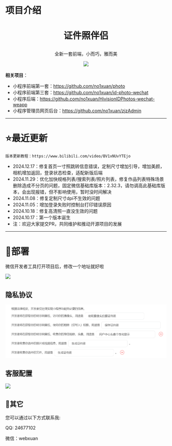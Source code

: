 # 项目介绍

# <p align="center">证件照伴侣</p>
<p align="center">全新一套前端，小而巧，雅而美</p>
<p align="center"><img src="./assets/1.png"></p>



**相关项目**：

- 小程序前端第一套：https://github.com/no1xuan/photo
- 小程序前端第三套：https://github.com/no1xuan/id-photo-wechat
- 小程序后端：https://github.com/no1xuan/HivisionIDPhotos-wechat-weapp
- 小程序管理员网页后台：https://github.com/no1xuan/zjzAdmin


------

# ⭐最近更新
    版本更新教程：https://www.bilibili.com/video/BV1xNUvYTEjo

- 2024.12.17：修复首页一寸照跳转信息错误，定制尺寸增加引导，增加美颜，相机增加返回，登录状态检查，适配新版后端
- 2024.11.29：优化加快规格列表/搜索列表/照片列表，修复作品列表特殊场景删除造成不分页的问题，固定微信基础库版本：2.32.3，请勿调高此基础库版本，会出现报错，但不影响使用，暂时没时间解决
- 2024.11.08：修复定制尺寸dpi不生效的问题
- 2024.11.05：增加登录失败时控制台打印错误原因
- 2024.10.18：修复高清照一直没生效的问题
- 2024.10.17：第一个版本诞生
- 注：欢迎大家提交PR，共同维护和推动开源项目的发展
------

# 🔧部署

微信开发者工具打开项目后，修改一个地址就好啦

<img src="./assets/2.png">



## 隐私协议

<img src="./assets/4.png">



## 客服配置

<img src="./assets/10.png">



## 📧其它

您可以通过以下方式联系我:

QQ: 24677102

微信：webxuan
